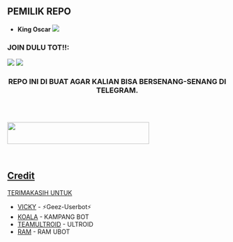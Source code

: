 
## PEMILIK REPO
* **King Oscar** 
[<img src="https://telegra.ph/file/ebd2fc330355f159804da.jpg">](https://t.me/GwMuluAjg)

  
  
  
  


### JOIN DULU TOT!!:

<a href="https://t.me/Car_projeck"><img src="https://img.shields.io/badge/Channel%20Car%20Projeck-red.svg?style=for-the-badge&logo=Telegram"></a>
<a href="https://t.me/Daarkevilshadow"><img src="https://img.shields.io/badge/Join-Daarkevilshadow-purple.svg?style=for-the-badge&logo=Telegram"></a>


<h3 align="center">REPO INI DI BUAT AGAR KALIAN BISA BERSENANG-SENANG DI TELEGRAM.</h3>
<p align="center">&nbsp;</p>

##
<a href="https://heroku.com/deploy?template=https://github.com/oscarprojek/OSCAR-UBOT.git"><img src="https://img.shields.io/badge/DEPLOY%20OSCAR%20UBOT%20DI%20HEROKU-red?style=flat&logo=Heroku" width="325" height="50.100" />

<br>
</p>

## Credit
TERIMAKASIH UNTUK

*   [VICKY](https://t.me/vckyouubitch) - ⚡Geez-Userbot⚡
*   [KOALA](https://t.me/manusiarakitann) - KAMPANG BOT
*   [TEAMULTROID](https://github.com/TeamUltroid) - ULTROID
*   [RAM](https://github.com/ramadhani892/RAM-UBOT) - RAM UBOT
